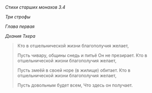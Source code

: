*Стихи старших монахов 3\.4*

*Три строфы*

*Глава первая*

*Дхания Тхера*

> Кто в отшельнической жизни благополучия желает,
>
> Пусть чивару, общины снедь и питьё
> Он не презирает\.
> Кто в отшельнической жизни благополучия желает,
>
> Пусть змеёй в своей норе \(в жилище\) обитает\.
> Кто в отшельнической жизни благополучия желает,
>
> Пусть довольным будет всем,
> Что здесь он получает\.